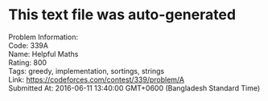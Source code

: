 # This text file was auto-generated  
  
Problem Information:  
Code: 339A  
Name: Helpful Maths  
Rating: 800  
Tags: greedy, implementation, sortings, strings  
Link: https://codeforces.com/contest/339/problem/A  
Submitted At: 2016-06-11 13:40:00 GMT+0600 (Bangladesh Standard Time)  
